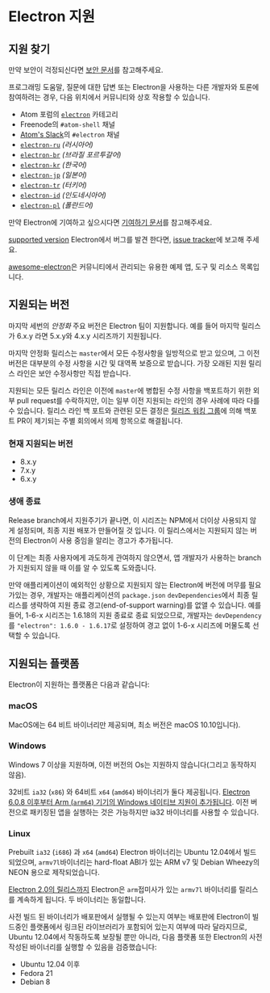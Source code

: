 # Electron 지원

## 지원 찾기

만약 보안이 걱정되신다면 [보안 문서](https://github.com/electron/electron/tree/master/SECURITY.md)를 참고해주세요.

프로그래밍 도움말, 질문에 대한 답변 또는 Electron을 사용하는 다른 개발자와 토론에 참여하려는 경우, 다음 위치에서 커뮤니티와 상호 작용할 수 있습니다.

* Atom 포럼의 [`electron`](https://discuss.atom.io/c/electron) 카테고리
* Freenode의 `#atom-shell` 채널
* [Atom's Slack](https://discuss.atom.io/t/join-us-on-slack/16638?source_topic_id=25406)의 `#electron` 채널
* [`electron-ru`](https://telegram.me/electron_ru) *(러시아어)*
* [`electron-br`](https://electron-br.slack.com) *(브라질 포르투갈어)*
* [`electron-kr`](https://electron-kr.github.io/electron-kr) *(한국어)*
* [`electron-jp`](https://electron-jp.slack.com) *(일본어)*
* [`electron-tr`](https://electron-tr.herokuapp.com) *(터키어)*
* [`electron-id`](https://electron-id.slack.com) *(인도네시아어)*
* [`electron-pl`](https://electronpl.github.io) *(폴란드어)*

만약 Electron에 기여하고 싶으시다면 [기여하기 문서](https://github.com/electron/electron/blob/master/CONTRIBUTING.md)를 참고해주세요.

[supported version](#supported-versions) Electron에서 버그를 발견 한다면, [issue tracker](../development/issues.md)에 보고해 주세요.

[awesome-electron](https://github.com/sindresorhus/awesome-electron)은 커뮤니티에서 관리되는 유용한 예제 앱, 도구 및 리소스 목록입니다.

## 지원되는 버전

마지막 세번의 *안정화* 주요 버전은 Electron 팀이 지원합니다. 예를 들어 마지막 릴리스가 6.x.y 라면 5.x.y와 4.x.y 시리즈까기 지원됩니다.

마지막 안정화 릴리스는 `master`에서 모든 수정사항을 일방적으로 받고 있으며, 그 이전 버전은 대부분의 수정 사항을 시간 및 대역폭 보증으로 받습니다. 가장 오래된 지원 릴리스 라인은 보안 수정사항만 직접 받습니다.

지원되는 모든 릴리스 라인은 이전에 `master`에 병합된 수정 사항을 백포트하기 위한 외부 pull request를 수락하지만, 이는 일부 이전 지원되는 라인의 경우 사례에 따라 다를 수 있습니다. 릴리스 라인 백 포트와 관련된 모든 결정은 [릴리즈 워킹 그룹](https://github.com/electron/governance/tree/master/wg-releases)에 의해 백포트 PR이 제기되는 주별 회의에서 의제 항목으로 해결됩니다.

### 현재 지원되는 버전

* 8.x.y
* 7.x.y
* 6.x.y

### 생애 종료

Release branch에서 지원주기가 끝나면, 이 시리즈는 NPM에서 더이상 사용되지 않게 설정되며, 최종 지원 배포가 만들어질 것 입니다. 이 릴리스에서는 지원되지 않는 버전의 Electron이 사용 중임을 알리는 경고가 추가됩니다.

이 단계는 최종 사용자에게 과도하게 관여하지 않으면서, 앱 개발자가 사용하는 branch가 지원되지 않을 때 이를 알 수 있도록 도와줍니다.

만약 애플리케이션이 예외적인 상황으로 지원되지 않는 Electron에 버전에 머무를 필요가있는 경우, 개발자는 애플리케이션의 `package.json` `devDependencies`에서 최종 릴리스를 생략하여 지원 종료 경고(end-of-support warning)를 없앨 수 있습니다. 예를 들어, 1-6-x 시리즈는 1.6.18의 지원 종료로 종료 되었으므로, 개발자는 `devDependency`를 `"electron": 1.6.0 - 1.6.17`로 설정하여 경고 없이 1-6-x 시리즈에 머물도록 선택할 수 있습니다.

## 지원되는 플랫폼

Electron이 지원하는 플랫폼은 다음과 같습니다:

### macOS

MacOS에는 64 비트 바이너리만 제공되며, 최소 버전은 macOS 10.10입니다).

### Windows

Windows 7 이상을 지원하며, 이전 버전의 Os는 지원하지 않습니다(그리고 동작하지 않음).

32비트 `ia32` (`x86`) 와 64비트 `x64` (`amd64`) 바이너리가 둘다 제공됩니다. [Electron 6.0.8 이후부터 Arm (`arm64`) 기기의 Windows 네이티브 지원이 추가됩니다](windows-arm.md). 이전 버전으로 패키징된 앱을 실행하는 것은 가능하지만 ia32 바이너리를 사용할 수 있습니다.

### Linux

Prebuilt `ia32` (`i686`) 과 `x64` (`amd64`) Electron 바이너리는 Ubuntu 12.04에서 빌드 되었으며, `armv7l`바이너리는 hard-float ABI가 있는 ARM v7 및 Debian Wheezy의 NEON 용으로 제작되었습니다.

[Electron 2.0의 릴리스까지](../breaking-changes.md#duplicate-arm-assets) Electron은 `arm`접미사가 있는 `armv7l` 바이너리를 릴리스를 계속하게 됩니다. 두 바이너리는 동일합니다.

사전 빌드 된 바이너리가 배포판에서 실행될 수 있는지 여부는 배포판에 Electron이 빌드중인 플랫폼에서 링크된 라이브러리가 포함되어 있는지 여부에 따라 달라지므로, Ubuntu 12.04에서 작동하도록 보장될 뿐만 아니라, 다음 플랫폼 또한 Electron의 사전 작성된 바이너리를 실행할 수 있음을 검증했습니다:

* Ubuntu 12.04 이후
* Fedora 21
* Debian 8